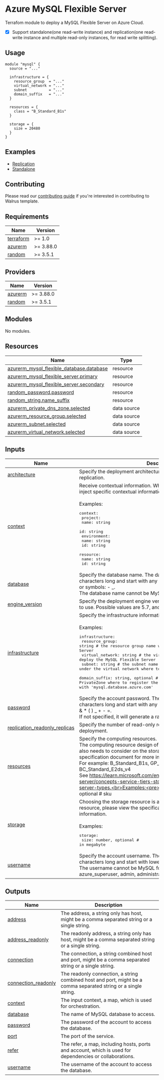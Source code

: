 # Azure MySQL Flexible Server

Terrafom module to deploy a MySQL Flexible Server on Azure Cloud.

- [x] Support standalone(one read-write instance) and replication(one read-write instance and multiple read-only instances, for read write splitting).

## Usage

```hcl
module "mysql" {
  source = "..."

  infrastructure = {
    resource_group  = "..."
    virtual_network = "..."
    subnet          = "..."
    domain_suffix   = "..."
  }

  resources = {
    class = "B_Standard_B1s"
  }

  storage = {
    size = 20480
  }
}
```

## Examples

- [Replication](./examples/replication)
- [Standalone](./examples/standalone)

## Contributing

Please read our [contributing guide](./docs/CONTRIBUTING.md) if you're interested in contributing to Walrus template.

<!-- BEGIN_TF_DOCS -->
## Requirements

| Name | Version |
|------|---------|
| <a name="requirement_terraform"></a> [terraform](#requirement\_terraform) | >= 1.0 |
| <a name="requirement_azurerm"></a> [azurerm](#requirement\_azurerm) | >= 3.88.0 |
| <a name="requirement_random"></a> [random](#requirement\_random) | >= 3.5.1 |

## Providers

| Name | Version |
|------|---------|
| <a name="provider_azurerm"></a> [azurerm](#provider\_azurerm) | >= 3.88.0 |
| <a name="provider_random"></a> [random](#provider\_random) | >= 3.5.1 |

## Modules

No modules.

## Resources

| Name | Type |
|------|------|
| [azurerm_mysql_flexible_database.database](https://registry.terraform.io/providers/hashicorp/azurerm/latest/docs/resources/mysql_flexible_database) | resource |
| [azurerm_mysql_flexible_server.primary](https://registry.terraform.io/providers/hashicorp/azurerm/latest/docs/resources/mysql_flexible_server) | resource |
| [azurerm_mysql_flexible_server.secondary](https://registry.terraform.io/providers/hashicorp/azurerm/latest/docs/resources/mysql_flexible_server) | resource |
| [random_password.password](https://registry.terraform.io/providers/hashicorp/random/latest/docs/resources/password) | resource |
| [random_string.name_suffix](https://registry.terraform.io/providers/hashicorp/random/latest/docs/resources/string) | resource |
| [azurerm_private_dns_zone.selected](https://registry.terraform.io/providers/hashicorp/azurerm/latest/docs/data-sources/private_dns_zone) | data source |
| [azurerm_resource_group.selected](https://registry.terraform.io/providers/hashicorp/azurerm/latest/docs/data-sources/resource_group) | data source |
| [azurerm_subnet.selected](https://registry.terraform.io/providers/hashicorp/azurerm/latest/docs/data-sources/subnet) | data source |
| [azurerm_virtual_network.selected](https://registry.terraform.io/providers/hashicorp/azurerm/latest/docs/data-sources/virtual_network) | data source |

## Inputs

| Name | Description | Type | Default | Required |
|------|-------------|------|---------|:--------:|
| <a name="input_architecture"></a> [architecture](#input\_architecture) | Specify the deployment architecture, select from standalone or replication. | `string` | `"standalone"` | no |
| <a name="input_context"></a> [context](#input\_context) | Receive contextual information. When Walrus deploys, Walrus will inject specific contextual information into this field.<br><br>Examples:<pre>context:<br>  project:<br>    name: string<br>    id: string<br>  environment:<br>    name: string<br>    id: string<br>  resource:<br>    name: string<br>    id: string</pre> | `map(any)` | `{}` | no |
| <a name="input_database"></a> [database](#input\_database) | Specify the database name. The database name must be 2-64 characters long and start with any lower letter, combined with number, or symbols: - \_. <br>The database name cannot be MySQL forbidden keyword. | `string` | `"mydb"` | no |
| <a name="input_engine_version"></a> [engine\_version](#input\_engine\_version) | Specify the deployment engine version of the MySQL Flexible Server to use. Possible values are 5.7, and 8.0.21. | `string` | `"8.0.21"` | no |
| <a name="input_infrastructure"></a> [infrastructure](#input\_infrastructure) | Specify the infrastructure information for deploying.<br><br>Examples:<pre>infrastructure:<br>  resource_group: string             # the resource group name where to deploy the MySQL Flexible Server<br>  virtual_network: string            # the virtual network name where to deploy the MySQL Flexible Server<br>  subnet: string                     # the subnet name under the virtual network where to deploy the MySQL Flexible Server<br>  domain_suffix: string, optional    # a private DNS namespace of the PrivateZone where to register the applied MySQL service. It must end with 'mysql.database.azure.com'</pre> | <pre>object({<br>    resource_group  = string<br>    virtual_network = string<br>    subnet          = string<br>    domain_suffix   = optional(string)<br>  })</pre> | n/a | yes |
| <a name="input_password"></a> [password](#input\_password) | Specify the account password. The password must be 8-128 characters long and start with any letter, number, or symbols: ! # $ % ^ & * ( ) \_ + - =.<br>If not specified, it will generate a random password. | `string` | `null` | no |
| <a name="input_replication_readonly_replicas"></a> [replication\_readonly\_replicas](#input\_replication\_readonly\_replicas) | Specify the number of read-only replicas under the replication deployment. | `number` | `1` | no |
| <a name="input_resources"></a> [resources](#input\_resources) | Specify the computing resources.<br>The computing resource design of Azure Cloud is very complex, it also needs to consider on the storage resource, please view the specification document for more information.<br>For example: B\_Standard\_B1s, GP\_Standard\_D2ads\_v5 or BC\_Standard\_E2ds\_v4<br>See https://learn.microsoft.com/en-us/azure/mysql/flexible-server/concepts-service-tiers-storage#service-tiers-size-and-server-types.<br>Examples:<pre>resources:<br>  class: string, optional            # sku</pre> | <pre>object({<br>    class = optional(string, "B_Standard_B1s")<br>  })</pre> | <pre>{<br>  "class": "B_Standard_B1s"<br>}</pre> | no |
| <a name="input_storage"></a> [storage](#input\_storage) | Choosing the storage resource is also related to the computing resource, please view the specification document for more information.<br><br>Examples:<pre>storage:<br>  size: number, optional         # in megabyte</pre> | <pre>object({<br>    size = optional(number, 20 * 1024)<br>  })</pre> | <pre>{<br>  "size": 20480<br>}</pre> | no |
| <a name="input_username"></a> [username](#input\_username) | Specify the account username. The username must be 1-63 characters long and start with lower letter, combined with number.<br>The username cannot be MySQL forbidden keyword and azure\_superuser, admin, administrator, root, guest or public. | `string` | `"rdsuser"` | no |

## Outputs

| Name | Description |
|------|-------------|
| <a name="output_address"></a> [address](#output\_address) | The address, a string only has host, might be a comma separated string or a single string. |
| <a name="output_address_readonly"></a> [address\_readonly](#output\_address\_readonly) | The readonly address, a string only has host, might be a comma separated string or a single string. |
| <a name="output_connection"></a> [connection](#output\_connection) | The connection, a string combined host and port, might be a comma separated string or a single string. |
| <a name="output_connection_readonly"></a> [connection\_readonly](#output\_connection\_readonly) | The readonly connection, a string combined host and port, might be a comma separated string or a single string. |
| <a name="output_context"></a> [context](#output\_context) | The input context, a map, which is used for orchestration. |
| <a name="output_database"></a> [database](#output\_database) | The name of MySQL database to access. |
| <a name="output_password"></a> [password](#output\_password) | The password of the account to access the database. |
| <a name="output_port"></a> [port](#output\_port) | The port of the service. |
| <a name="output_refer"></a> [refer](#output\_refer) | The refer, a map, including hosts, ports and account, which is used for dependencies or collaborations. |
| <a name="output_username"></a> [username](#output\_username) | The username of the account to access the database. |
<!-- END_TF_DOCS -->